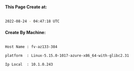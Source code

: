 
   
#### This Page Create at:

```bash

2022-08-24 - 04:47:18 UTC

```

#### Create By Machine:

```bash

Host Name : fv-az133-384

platform  : Linux-5.15.0-1017-azure-x86_64-with-glibc2.31

Ip Local  : 10.1.0.243

```

